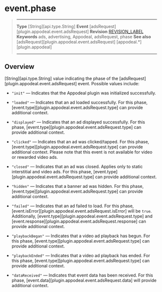 # event.phase

> --------------------- ------------------------------------------------------------------------------------------
> __Type__              [String][api.type.String]
> __Event__             [adsRequest][plugin.appodeal.event.adsRequest]
> __Revision__          [REVISION_LABEL](REVISION_URL)
> __Keywords__          ads, advertising, Appodeal, adsRequest, phase
> __See also__			[adsRequest][plugin.appodeal.event.adsRequest]
>						[appodeal.*][plugin.appodeal]
> --------------------- ------------------------------------------------------------------------------------------

## Overview

[String][api.type.String] value indicating the phase of the [adsRequest][plugin.appodeal.event.adsRequest] event. Possible values include:

* `"init"` &mdash; Indicates that the Appodeal plugin was initialized successfully.

* `"loaded"` &mdash; Indicates that an ad loaded successfully. For this phase, [event.type][plugin.appodeal.event.adsRequest.type] can provide additional context.

* `"displayed"` &mdash; Indicates that an ad displayed successfully. For this phase, [event.type][plugin.appodeal.event.adsRequest.type] can provide additional context.

* `"clicked"` &mdash; Indicates that an ad was clicked/tapped. For this phase, [event.type][plugin.appodeal.event.adsRequest.type] can provide additional context. Please note that this event is not available for video or rewarded video ads.

* `"closed"` &mdash; Indicates that an ad was closed. Applies only to static interstitial and video ads. For this phase, [event.type][plugin.appodeal.event.adsRequest.type] can provide additional context.

* `"hidden"` &mdash; Indicates that a banner ad was hidden. For this phase, [event.type][plugin.appodeal.event.adsRequest.type] can provide additional context.

* `"failed"` &mdash; Indicates that an ad failed to load. For this phase, [event.isError][plugin.appodeal.event.adsRequest.isError] will be `true`. Additionally, [event.type][plugin.appodeal.event.adsRequest.type] and [event.response][plugin.appodeal.event.adsRequest.response] can provide additional context.

* `"playbackBegan"` &mdash; Indicates that a video ad playback has begun. For this phase, [event.type][plugin.appodeal.event.adsRequest.type] can provide additional context.

* `"playbackEnded"` &mdash; Indicates that a video ad playback has ended. For this phase, [event.type][plugin.appodeal.event.adsRequest.type] can provide additional context.

* `"dataReceived"` &mdash; Indicates that event data has been received. For this phase, [event.data][plugin.appodeal.event.adsRequest.data] will provide additional context.

